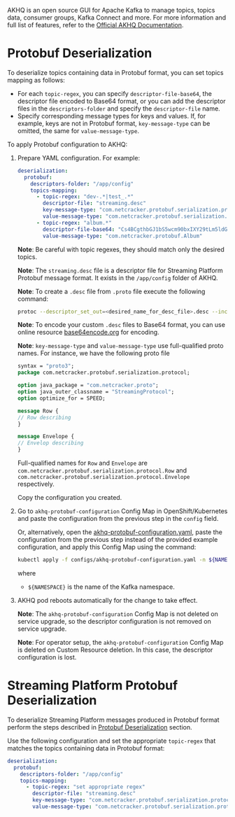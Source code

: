 AKHQ is an open source GUI for Apache Kafka to manage topics, topics data, consumer groups, Kafka Connect and more.
For more information and full list of features, refer to the [Official AKHQ Documentation](https://github.com/tchiotludo/akhq/tree/0.17.0).

# Protobuf Deserialization

To deserialize topics containing data in Protobuf format, you can set topics mapping as follows:

* For each `topic-regex`, you can specify `descriptor-file-base64`, the descriptor file encoded to Base64 format,
  or you can add the descriptor files in the `descriptors-folder` and specify the `descriptor-file` name.
* Specify corresponding message types for keys and values. If, for example, keys are not in Protobuf format,
  `key-message-type` can be omitted, the same for `value-message-type`.

To apply Protobuf configuration to AKHQ:

1. Prepare YAML configuration. For example:

   ```yaml
   deserialization:
     protobuf:          
       descriptors-folder: "/app/config"
       topics-mapping:            
         - topic-regex: "dev-.*|test_.*"
           descriptor-file: "streaming.desc"
           key-message-type: "com.netcracker.protobuf.serialization.protocol.Row"
           value-message-type: "com.netcracker.protobuf.serialization.protocol.Envelope"
         - topic-regex: "album.*"
           descriptor-file-base64: "Cs4BCgthbGJ1bS5wcm90bxIXY29tLm5ldGNyYWNrZXIucHJvdG9idWYidwoFQWxidW0SFAoFdGl0bGUYASABKAlSBXRpdGxlEhYKBmFydGlzdBgCIAMoCVIGYXJ0aXN0EiEKDHJlbGVhc2VfeWVhchgDIAEoBVILcmVsZWFzZVllYXISHQoKc29uZ190aXRsZRgEIAMoCVIJc29uZ1RpdGxlQiUKF2NvbS5uZXRjcmFja2VyLnByb3RvYnVmQgpBbGJ1bVByb3RvYgZwcm90bzM="
           value-message-type: "com.netcracker.protobuf.Album"
   ```

   **Note**: Be careful with topic regexes, they should match only the desired topics.

   **Note**: The `streaming.desc` file is a descriptor file for Streaming Platform Protobuf message format.
   It exists in the `/app/config` folder of AKHQ.

   **Note**: To create a `.desc` file from `.proto` file execute the following command:

   ```bash
   protoc --descriptor_set_out=<desired_name_for_desc_file>.desc --include_imports <name_of_proto_file>.proto
   ```

   **Note**: To encode your custom `.desc` files to Base64 format,
   you can use online resource [base64encode.org](https://www.base64encode.org/) for encoding.
   
   **Note**: `key-message-type` and `value-message-type` use full-qualified proto names. For instance, we have the following proto file
   
   ```protobuf
   syntax = "proto3";
   package com.netcracker.protobuf.serialization.protocol;

   option java_package = "com.netcracker.proto";
   option java_outer_classname = "StreamingProtocol";
   option optimize_for = SPEED;
   
   message Row {
   // Row describing
   }
   
   message Envelope {
   // Envelop describing
   }
   ```
   
   Full-qualified names for `Row` and `Envelope` are `com.netcracker.protobuf.serialization.protocol.Row` and
   `com.netcracker.protobuf.serialization.protocol.Envelope` respectively.

   Copy the configuration you created.

2. Go to `akhq-protobuf-configuration` Config Map in OpenShift/Kubernetes and paste the configuration from the previous step in
   the `config` field.

   Or, alternatively, open the [akhq-protobuf-configuration.yaml](configs/akhq-protobuf-configuration.yaml), paste the configuration from
   the previous step instead of the provided example configuration, and apply this Config Map using the command:
   
   ```sh
   kubectl apply -f configs/akhq-protobuf-configuration.yaml -n ${NAMESPACE}
   ```
   
   where

   * `${NAMESPACE}` is the name of the Kafka namespace.

3. AKHQ pod reboots automatically for the change to take effect. 

   **Note**: The `akhq-protobuf-configuration` Config Map is not deleted on service upgrade,
   so the descriptor configuration is not removed on service upgrade.

   **Note**: For operator setup, the `akhq-protobuf-configuration` Config Map is deleted on Custom Resource deletion.
   In this case, the descriptor configuration is lost.

# Streaming Platform Protobuf Deserialization

To deserialize Streaming Platform messages produced in Protobuf format perform the steps described in
[Protobuf Deserialization](#protobuf-deserialization) section.

Use the following configuration and set the appropriate `topic-regex` that matches the topics containing data in Protobuf format:

```yaml
deserialization:
  protobuf:          
    descriptors-folder: "/app/config"
    topics-mapping:            
      - topic-regex: "set appropriate regex"
        descriptor-file: "streaming.desc"
        key-message-type: "com.netcracker.protobuf.serialization.protocol.Row"
        value-message-type: "com.netcracker.protobuf.serialization.protocol.Envelope"     
```
